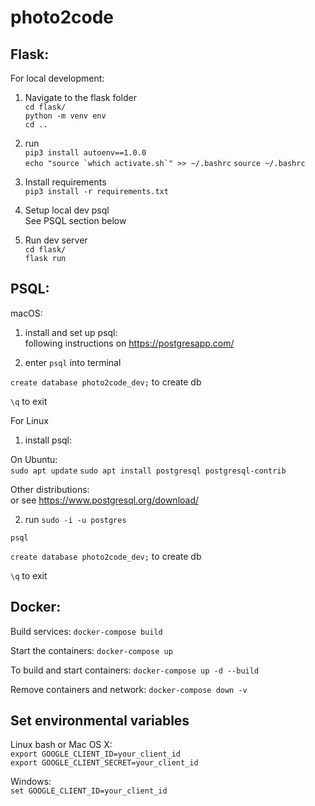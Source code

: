 # photo2code


## Flask:  
For local development:
1) Navigate to the flask folder  
`cd flask/`  
`python -m venv env`  
`cd ..`  

2) run   
`pip3 install autoenv==1.0.0`  
``echo "source `which activate.sh`" >> ~/.bashrc``
`source ~/.bashrc`


3) Install requirements  
`pip3 install -r requirements.txt`

4) Setup local dev psql  
See PSQL section below  

5) Run dev server  
`cd flask/`  
`flask run`  

## PSQL:

macOS:  
1) install and set up psql:  
following instructions on https://postgresapp.com/ 

1) enter 
`psql` into terminal  

`create database photo2code_dev;` to create db

`\q` to exit


For Linux

1) install psql:  

On Ubuntu:  
`sudo apt update` 
`sudo apt install postgresql postgresql-contrib`  

Other distributions:  
or see https://www.postgresql.org/download/  

2) run 
`sudo -i -u postgres`  

`psql`  

`create database photo2code_dev;` to create db  

`\q` to exit  

## Docker:  
Build services:
`docker-compose build`

Start the containers:
`docker-compose up`

To build and start containers:
`docker-compose up -d --build`

Remove containers and network:
 `docker-compose down -v`

## Set environmental variables

Linux bash or Mac OS X:   
`export GOOGLE_CLIENT_ID=your_client_id`  
`export GOOGLE_CLIENT_SECRET=your_client_id`  

Windows:  
`set GOOGLE_CLIENT_ID=your_client_id`  